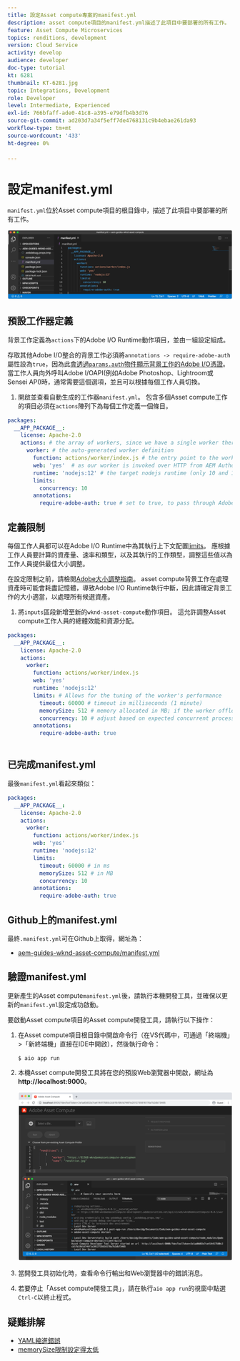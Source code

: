 ```yaml
---
title: 設定Asset compute專案的manifest.yml
description: asset compute項目的manifest.yml描述了此項目中要部署的所有工作。
feature: Asset Compute Microservices
topics: renditions, development
version: Cloud Service
activity: develop
audience: developer
doc-type: tutorial
kt: 6281
thumbnail: KT-6281.jpg
topic: Integrations, Development
role: Developer
level: Intermediate, Experienced
exl-id: 766bfaff-ade0-41c8-a395-e79dfb4b3d76
source-git-commit: ad203d7a34f5eff7de4768131c9b4ebae261da93
workflow-type: tm+mt
source-wordcount: '433'
ht-degree: 0%

---
```


# 設定manifest.yml

`manifest.yml`位於Asset compute項目的根目錄中，描述了此項目中要部署的所有工作。

![manifest.yml](./assets/manifest/manifest.png)

## 預設工作器定義

背景工作定義為`actions`下的Adobe I/O Runtime動作項目，並由一組設定組成。

存取其他Adobe I/O整合的背景工作必須將`annotations -> require-adobe-auth`屬性設為`true`，因為此[會透過`params.auth`物件顯示背景工作的Adobe I/O憑證](https://experienceleague.adobe.com/docs/asset-compute/using/extend/develop-custom-application.html#access-adobe-apis)。 當工作人員向外呼叫Adobe I/OAPI(例如Adobe Photoshop、Lightroom或Sensei API)時，通常需要這個選項，並且可以根據每個工作人員切換。

1. 開啟並查看自動生成的工作器`manifest.yml`。 包含多個Asset compute工作的項目必須在`actions`陣列下為每個工作定義一個條目。

```yml
packages:
  __APP_PACKAGE__:
    license: Apache-2.0
    actions: # the array of workers, since we have a single worker there is only one entry beneath actions
      worker: # the auto-generated worker definition
        function: actions/worker/index.js # the entry point to the worker 
        web: 'yes'  # as our worker is invoked over HTTP from AEM Author service
        runtime: 'nodejs:12' # the target nodejs runtime (only 10 and 12 are supported)
        limits:
          concurrency: 10
        annotations:
          require-adobe-auth: true # set to true, to pass through Adobe I/O access token/client id via params.auth in the worker, typically required when the worker calls out to Adobe I/O APIs such as the Adobe Photoshop, Lightroom or Sensei APIs.
```

## 定義限制

每個工作人員都可以在Adobe I/O Runtime中為其執行上下文配置[limits](https://www.adobe.io/apis/experienceplatform/runtime/docs.html#!adobedocs/adobeio-runtime/master/guides/system_settings.md)。 應根據工作人員要計算的資產量、速率和類型，以及其執行的工作類型，調整這些值以為工作人員提供最佳大小調整。

在設定限制之前，請檢閱[Adobe大小調整指南](https://experienceleague.adobe.com/docs/asset-compute/using/extend/develop-custom-application.html#sizing-workers)。 asset compute背景工作在處理資產時可能會耗盡記憶體，導致Adobe I/O Runtime執行中斷，因此請確定背景工作的大小適當，以處理所有候選資產。

1. 將`inputs`區段新增至新的`wknd-asset-compute`動作項目。 這允許調整Asset compute工作人員的總體效能和資源分配。

```yml
packages:
  __APP_PACKAGE__:
    license: Apache-2.0
    actions: 
      worker:
        function: actions/worker/index.js 
        web: 'yes' 
        runtime: 'nodejs:12'
        limits: # Allows for the tuning of the worker's performance
          timeout: 60000 # timeout in milliseconds (1 minute)
          memorySize: 512 # memory allocated in MB; if the worker offloads heavy computational work to other Web services this number can be reduced
          concurrency: 10 # adjust based on expected concurrent processing and timeout 
        annotations:
          require-adobe-auth: true
           
```

## 已完成manifest.yml

最後`manifest.yml`看起來類似：

```yml
packages:
  __APP_PACKAGE__:
    license: Apache-2.0
    actions: 
      worker:
        function: actions/worker/index.js 
        web: 'yes' 
        runtime: 'nodejs:12'
        limits:
          timeout: 60000 # in ms
          memorySize: 512 # in MB
          concurrency: 10 
        annotations:
          require-adobe-auth: true
```

## Github上的manifest.yml

最終`.manifest.yml`可在Github上取得，網址為：

+ [aem-guides-wknd-asset-compute/manifest.yml](https://github.com/adobe/aem-guides-wknd-asset-compute/blob/master/manifest.yml)


## 驗證manifest.yml

更新產生的Asset compute`manifest.yml`後，請執行本機開發工具，並確保以更新的`manifest.yml`設定成功啟動。

要啟動Asset compute項目的Asset compute開發工具，請執行以下操作：

1. 在Asset compute項目根目錄中開啟命令行（在VS代碼中，可通過「終端機」>「新終端機」直接在IDE中開啟），然後執行命令：

   ```
   $ aio app run
   ```

1. 本機Asset compute開發工具將在您的預設Web瀏覽器中開啟，網址為&#x200B;__http://localhost:9000__。

   ![aio app run](assets/environment-variables/aio-app-run.png)

1. 當開發工具初始化時，查看命令行輸出和Web瀏覽器中的錯誤消息。
1. 若要停止「Asset compute開發工具」，請在執行`aio app run`的視窗中點選`Ctrl-C`以終止程式。

## 疑難排解

+ [YAML縮進錯誤](../troubleshooting.md#incorrect-yaml-indentation)
+ [memorySize限制設定得太低](../troubleshooting.md#memorysize-limit-is-set-too-low)
